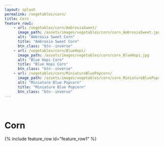 ```yaml
---
layout: splash
permalink: /vegetables/corn/
title: Corn
feature_row1: 
    - url: /vegetables/corn/AmbrosiaSweet/
      image_path: /assets/images/vegetables/corn/corn_AmbrosiaSweet.jpg
      alt: "Ambrosia Sweet Corn"
      title: "Ambrosia Sweet Corn"
      btn_class: "btn--inverse"
    - url: /vegetables/corn/BlueHopi/
      image_path: /assets/images/vegetables/corn/corn_BlueHopi.jpg
      alt: "Blue Hopi Corn"
      title: "Blue Hopi Corn"
      btn_class: "btn--inverse"
    - url: /vegetables/corn/MiniatureBluePopcorn/
      image_path: /assets/images/vegetables/corn/corn_MiniatureBluePopcorn.jpg
      alt: "Miniature Blue Popcorn"
      title: "Miniature Blue Popcorn"
      btn_class: "btn--inverse"
---
```

<br/>
<h1>Corn</h1>
{% include feature_row id="feature_row1" %}